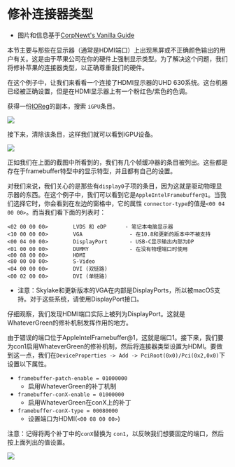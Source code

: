 # 修补连接器类型

* 图片和信息基于[CorpNewt's Vanilla Guide](https://hackintosh.gitbook.io/-r-hackintosh-vanilla-desktop-guide/config.plist-per-hardware/coffee-lake#pink-purple-tint)

本节主要与那些在显示器（通常是HDMI端口）上出现黑屏或不正确颜色输出的用户有关。这是由于苹果公司在你的硬件上强制显示类型。为了解决这个问题，我们将修补苹果的连接器类型，以正确尊重我们的硬件。

在这个例子中，让我们来看看一个连接了HDMI显示器的UHD 630系统。这台机器已经被正确设置，但是在HDMI显示器上有一个粉红色/紫色的色调。

获得一份[IOReg](https://github.com/khronokernel/IORegistryClone/blob/master/ioreg-302.zip)的副本，搜索 `iGPU`条目。

![](../../images/gpu-patching/igpu-entry.png)

接下来，清除该条目，这样我们就可以看到iGPU设备。

![](../../images/gpu-patching/igpu-children.png)

正如我们在上面的截图中所看到的，我们有几个帧缓冲器的条目被列出。这些都是存在于framebuffer特型中的显示特型，并且都有自己的设置。

对我们来说，我们关心的是那些有`display0`子项的条目，因为这就是驱动物理显示器的东西。在这个例子中，我们可以看到它是`AppleIntelFramebuffer@1`。当我们选择它时，你会看到在左边的窗格中，它的属性 `connector-type`的值是`<00 04 00 00>`。而当我们看下面的列表时：

```
<02 00 00 00>        LVDS 和 eDP      - 笔记本电脑显示器
<10 00 00 00>        VGA               - 在10.8和更新的版本中不被支持
<00 04 00 00>        DisplayPort       - USB-C显示输出内部为DP
<01 00 00 00>        DUMMY             - 在没有物理端口时使用
<00 08 00 00>        HDMI
<80 00 00 00>        S-Video
<04 00 00 00>        DVI (双链路)
<00 02 00 00>        DVI (单链路)
```

* 注意：Skylake和更新版本的VGA在内部是DisplayPorts，所以被macOS支持。对于这些系统，请使用DisplayPort接口。

仔细观察，我们发现HDMI端口实际上被列为DisplayPort。这就是WhateverGreen的修补机制发挥作用的地方。

由于错误的端口位于AppleIntelFramebuffer@1，这就是端口1。接下来，我们要为con1启用WhateverGreen的修补机制，然后将连接器类型设置为HDMI。要做到这一点，我们在`DeviceProperties -> Add -> PciRoot(0x0)/Pci(0x2,0x0)`下设置以下属性。

* `framebuffer-patch-enable = 01000000`
  * 启用WhateverGreen的补丁机制
* `framebuffer-conX-enable = 01000000`
  * 启用WhateverGreen在conX上的补丁
* `framebuffer-conX-type = 00080000`
  * 设置端口为HDMI(`<00 08 00 00>`)

注意：记得将两个补丁中的`conX`替换为 `con1`，以反映我们想要固定的端口，然后按上面列出的值设置。

![](../../images/gpu-patching/connector-type-patch.png)
